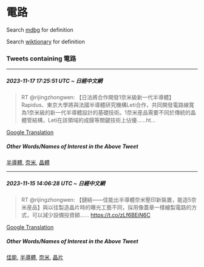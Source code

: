 # 電路

Search [mdbg](https://www.mdbg.net/chinese/dictionary?page=worddict&wdrst=0&wdqb=電路) for definition

Search [wiktionary](https://en.wiktionary.org/wiki/電路) for definition

### Tweets containing 電路

___
##### 2023-11-17 17:25:51 UTC ~ 日經中文網
> RT @rijingzhongwen: 【日法將合作開發1奈米級新一代半導體】Rapidus、東京大學將與法國半導體研究機構Leti合作，共同開發電路線寬為1奈米級的新一代半導體設計的基礎技術。1奈米産品需要不同於傳統的晶體管結構，Leti在該領域的成膜等關鍵技術上佔優……ht…

[Google Translation](https://translate.google.com/?hi=en&tab=TT&sl=zh-CN&tl=en&op=translate&text=RT+%40rijingzhongwen%3A+%E3%80%90%E6%97%A5%E6%B3%95%E5%B0%87%E5%90%88%E4%BD%9C%E9%96%8B%E7%99%BC1%E5%A5%88%E7%B1%B3%E7%B4%9A%E6%96%B0%E4%B8%80%E4%BB%A3%E5%8D%8A%E5%B0%8E%E9%AB%94%E3%80%91Rapidus%E3%80%81%E6%9D%B1%E4%BA%AC%E5%A4%A7%E5%AD%B8%E5%B0%87%E8%88%87%E6%B3%95%E5%9C%8B%E5%8D%8A%E5%B0%8E%E9%AB%94%E7%A0%94%E7%A9%B6%E6%A9%9F%E6%A7%8BLeti%E5%90%88%E4%BD%9C%EF%BC%8C%E5%85%B1%E5%90%8C%E9%96%8B%E7%99%BC%E9%9B%BB%E8%B7%AF%E7%B7%9A%E5%AF%AC%E7%82%BA1%E5%A5%88%E7%B1%B3%E7%B4%9A%E7%9A%84%E6%96%B0%E4%B8%80%E4%BB%A3%E5%8D%8A%E5%B0%8E%E9%AB%94%E8%A8%AD%E8%A8%88%E7%9A%84%E5%9F%BA%E7%A4%8E%E6%8A%80%E8%A1%93%E3%80%821%E5%A5%88%E7%B1%B3%E7%94%A3%E5%93%81%E9%9C%80%E8%A6%81%E4%B8%8D%E5%90%8C%E6%96%BC%E5%82%B3%E7%B5%B1%E7%9A%84%E6%99%B6%E9%AB%94%E7%AE%A1%E7%B5%90%E6%A7%8B%EF%BC%8CLeti%E5%9C%A8%E8%A9%B2%E9%A0%98%E5%9F%9F%E7%9A%84%E6%88%90%E8%86%9C%E7%AD%89%E9%97%9C%E9%8D%B5%E6%8A%80%E8%A1%93%E4%B8%8A%E4%BD%94%E5%84%AA%E2%80%A6%E2%80%A6ht%E2%80%A6)
##### Other Words/Names of Interest in the Above Tweet
[半導體](半導體.md), [奈米](奈米.md), [晶體](晶體.md)
___
##### 2023-11-15 14:06:28 UTC ~ 日經中文網
> RT @rijingzhongwen: 【鏈結——佳能出半導體奈米壓印新裝置，能造5奈米産品】與以往製造晶片時的曝光工藝不同，採用像蓋章一樣繪製電路的方式，可以減少設備投資額…… https://t.co/zLf6BEiN6C

[Google Translation](https://translate.google.com/?hi=en&tab=TT&sl=zh-CN&tl=en&op=translate&text=RT+%40rijingzhongwen%3A+%E3%80%90%E9%8F%88%E7%B5%90%E2%80%94%E2%80%94%E4%BD%B3%E8%83%BD%E5%87%BA%E5%8D%8A%E5%B0%8E%E9%AB%94%E5%A5%88%E7%B1%B3%E5%A3%93%E5%8D%B0%E6%96%B0%E8%A3%9D%E7%BD%AE%EF%BC%8C%E8%83%BD%E9%80%A05%E5%A5%88%E7%B1%B3%E7%94%A3%E5%93%81%E3%80%91%E8%88%87%E4%BB%A5%E5%BE%80%E8%A3%BD%E9%80%A0%E6%99%B6%E7%89%87%E6%99%82%E7%9A%84%E6%9B%9D%E5%85%89%E5%B7%A5%E8%97%9D%E4%B8%8D%E5%90%8C%EF%BC%8C%E6%8E%A1%E7%94%A8%E5%83%8F%E8%93%8B%E7%AB%A0%E4%B8%80%E6%A8%A3%E7%B9%AA%E8%A3%BD%E9%9B%BB%E8%B7%AF%E7%9A%84%E6%96%B9%E5%BC%8F%EF%BC%8C%E5%8F%AF%E4%BB%A5%E6%B8%9B%E5%B0%91%E8%A8%AD%E5%82%99%E6%8A%95%E8%B3%87%E9%A1%8D%E2%80%A6%E2%80%A6+https%3A%2F%2Ft.co%2FzLf6BEiN6C)
##### Other Words/Names of Interest in the Above Tweet
[佳能](佳能.md), [半導體](半導體.md), [奈米](奈米.md), [晶片](晶片.md)
